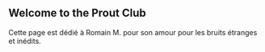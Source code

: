 ## Welcome to the Prout Club
Cette page est dédié à Romain M. pour son amour pour les bruits étranges et inédits.

